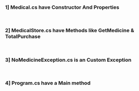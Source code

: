 <h3>1] Medical.cs have Constructor And Properties</h3><br />
<h3>2] MedicalStore.cs have Methods like GetMedicine & TotalPurchase</h3><br />
<h3>3] NoMedicineException.cs is an Custom Exception</h3><br />
<h3>4] Program.cs have a Main method</h3><br />
